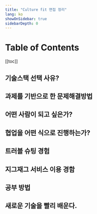 ```yaml
---
title: "Culture fit 면접 정리"
lang: ko
showOnSidebar: true
sidebarDepth: 0
---
```


# Table of Contents
[[toc]]

## 기술스택 선택 사유?

## 과제를 기반으로 한 문제해결방법

## 어떤 사람이 되고 싶은가?

## 협업을 어떤 식으로 진행하는가?

## 트러블 슈팅 경험

## 지그재그 서비스 이용 경함

## 공부 방법

## 새로운 기술을 빨리 배운다.